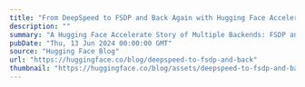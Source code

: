 ```yaml
---
title: "From DeepSpeed to FSDP and Back Again with Hugging Face Accelerate"
description: ""
summary: "A Hugging Face Accelerate Story of Multiple Backends: FSDP and DeepSpeed There are two popular imple..."
pubDate: "Thu, 13 Jun 2024 00:00:00 GMT"
source: "Hugging Face Blog"
url: "https://huggingface.co/blog/deepspeed-to-fsdp-and-back"
thumbnail: "https://huggingface.co/blog/assets/deepspeed-to-fsdp-and-back/thumbnail.png"
---
```


